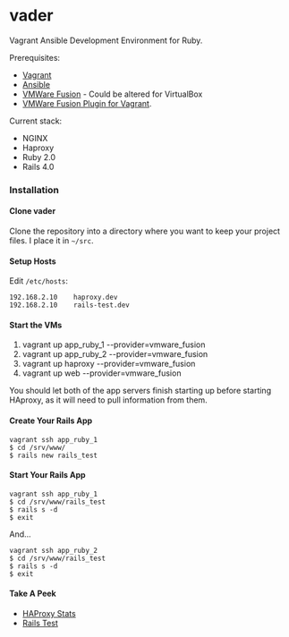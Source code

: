 vader
=====

Vagrant Ansible Development Environment for Ruby.

Prerequisites:
* [Vagrant](https://github.com/mitchellh/vagrant)
* [Ansible](https://github.com/ansible/ansible)
* [VMWare Fusion](https://www.vmware.com/products/fusion/overview.html) - Could be altered for VirtualBox
* [VMWare Fusion Plugin for Vagrant](http://www.vagrantup.com/vmware).

Current stack: 

* NGINX
* Haproxy
* Ruby 2.0
* Rails 4.0

### Installation             

#### Clone vader

Clone the repository into a directory where you want to keep your project files.  I place it in `~/src`.

#### Setup Hosts

Edit `/etc/hosts`:

    192.168.2.10    haproxy.dev
    192.168.2.10    rails-test.dev
    
#### Start the VMs

1. vagrant up app_ruby_1 --provider=vmware_fusion
2. vagrant up app_ruby_2 --provider=vmware_fusion
3. vagrant up haproxy --provider=vmware_fusion
4. vagrant up web --provider=vmware_fusion

You should let both of the app servers finish starting up before starting HAproxy, as it will need to pull information from them.

#### Create Your Rails App

    vagrant ssh app_ruby_1
    $ cd /srv/www/
    $ rails new rails_test
    
#### Start Your Rails App

    vagrant ssh app_ruby_1
    $ cd /srv/www/rails_test
    $ rails s -d
    $ exit

And...    

    vagrant ssh app_ruby_2
    $ cd /srv/www/rails_test
    $ rails s -d
    $ exit

#### Take A Peek

* [HAProxy Stats](http://haproxy.dev/haproxy?admin)
* [Rails Test](http://rails-test.dev)
